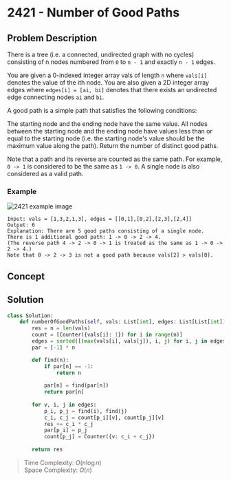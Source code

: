 # 2421 - Number of Good Paths

## Problem Description

There is a tree (i.e. a connected, undirected graph with no cycles) consisting of n nodes numbered from `0` to `n - 1` and exactly `n - 1` edges.

You are given a 0-indexed integer array vals of length `n` where `vals[i]` denotes the value of the ith node. You are also given a 2D integer array edges where `edges[i] = [ai, bi]` denotes that there exists an undirected edge connecting nodes `ai` and `bi`.

A good path is a simple path that satisfies the following conditions:

The starting node and the ending node have the same value.
All nodes between the starting node and the ending node have values less than or equal to the starting node (i.e. the starting node's value should be the maximum value along the path).
Return the number of distinct good paths.

Note that a path and its reverse are counted as the same path. For example, `0 -> 1` is considered to be the same as `1 -> 0`. A single node is also considered as a valid path.

### Example

![2421 example image](https://assets.leetcode.com/uploads/2022/08/04/f9caaac15b383af9115c5586779dec5.png)

```text
Input: vals = [1,3,2,1,3], edges = [[0,1],[0,2],[2,3],[2,4]]
Output: 6
Explanation: There are 5 good paths consisting of a single node.
There is 1 additional good path: 1 -> 0 -> 2 -> 4.
(The reverse path 4 -> 2 -> 0 -> 1 is treated as the same as 1 -> 0 -> 2 -> 4.)
Note that 0 -> 2 -> 3 is not a good path because vals[2] > vals[0].
```

## Concept

## Solution

```python
class Solution:
    def numberOfGoodPaths(self, vals: List[int], edges: List[List[int]]) -> int:
        res = n = len(vals)
        count = [Counter({vals[i]: 1}) for i in range(n)]
        edges = sorted([(max(vals[i], vals[j]), i, j) for i, j in edges])
        par = [-1] * n

        def find(n):
            if par[n] == -1:
                return n
            
            par[n] = find(par[n])
            return par[n]
            
        for v, i, j in edges:
            p_i, p_j = find(i), find(j)
            c_i, c_j = count[p_i][v], count[p_j][v]
            res += c_i * c_j
            par[p_i] = p_j
            count[p_j] = Counter({v: c_i + c_j})
        
        return res
```

> Time Complexity: $O(n\log n)$ \
> Space Complexity: $O(n)$
